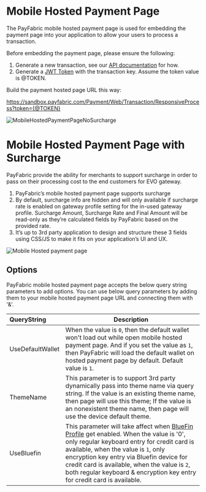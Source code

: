 Mobile Hosted Payment Page
==========================

The PayFabric mobile hosted payment page is used for embedding the payment page into your application to allow your users to process a transaction.

Before embedding the payment page, please ensure the following:

1. Generate a new transaction, see our [API documentation](../../../../PayFabric-APIs/blob/master/PayFabric/Sections/Transactions.md#create-a-transaction) for how. 
2. Generate a [JWT Token](/Sections/jwttoken.md) with the transaction key.  Assume the token value is @TOKEN.

Build the payment hosted page URL this way:

https://sandbox.payfabric.com/Payment/Web/Transaction/ResponsiveProcess?token={@TOKEN}
 
![MobileHostedPaymentPageNoSurcharge](https://raw.githubusercontent.com/PayFabric/Portal/master/PayFabric/Sections/Screenshots/MobileHostedPaymentPageNoSurcharge.png "MobileHostedPaymentPageNoSurcharge") 

Mobile Hosted Payment Page with Surcharge
===================================
PayFabric provide the ability for merchants to support surcharge in order to pass on their processing cost to the end customers for EVO gateway.
1. PayFabric’s mobile hosted payment page supports surcharge
2. By default, surcharge info are hidden and will only available if surcharge rate is enabled on gateway profile setting for the in-used gateway profile. Surcharge Amount, Surcharge Rate and Final Amount will be read-only as they’re calculated fields by PayFabric based on the provided rate. 
3. It’s up to 3rd party application to design and structure these 3 fields using CSS/JS to make it fits on your application’s UI and UX. 

![Mobile Hosted payment page](https://raw.githubusercontent.com/PayFabric/Portal/master/PayFabric/Sections/Screenshots/MobileHostedPaymentPage.png "Mobile Hosted payment page")

Options
-------

PayFabric mobile hosted payment page accepts the below query string parameters to add options. You can use below query parameters by adding them to your mobile hosted payment page URL and connecting them with '&'.

>
| QueryString| Description | 
| :------------- | ------------- | 
|UseDefaultWallet|When the value is `0`, then the default wallet won't load out while open mobile hosted payment page. And if you set the value as `1`, then PayFabric will load the default wallet on hosted payment page by default.  Default value is `1`.|
|ThemeName|This parameter is to support 3rd party dynamically pass into theme name via query string. If the value is an existing theme name, then page will use this theme; If the value is an nonexistent theme name, then page will use the device default theme.|
|UseBluefin|This parameter will take affect when [BlueFin Profile](https://github.com/PayFabric/Portal/blob/master/PayFabric/Sections/Bluefin.md) get enabled. When the value is '0', only regular keyboard entry for credit card is available, when the value is `1`, only encryption key entry via Bluefin device for credit card is available, when the value is `2`, both regular keyboard & encryption key entry for credit card is available.|
